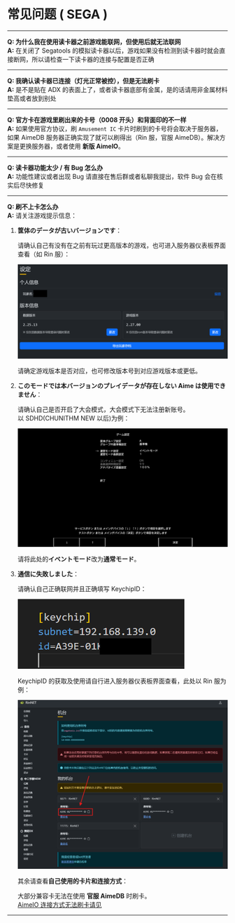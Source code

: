 # 常见问题 ( SEGA )
---

**Q: 为什么我在使用读卡器之前游戏能联网，但使用后就无法联网**  
**A:** 在关闭了 Segatools 的模拟读卡器以后，游戏如果没有检测到读卡器时就会直接断网，所以请检查一下读卡器的连接与配置是否正确

---

**Q: 我确认读卡器已连接（灯光正常被控），但是无法刷卡**  
**A:** 是不是贴在 ADX 的表面上了，或者读卡器底部有金属，是的话请用非金属材料垫高或者放到别处

---

**Q: 官方卡在游戏里刷出来的卡号（0008 开头）和背面印的不一样**  
**A:** 如果使用官方协议，刷 `Amusement IC` 卡片时刷到的卡号将会取决于服务器，如果 AimeDB 服务器正确实现了就可以刷得出（Rin 服，官服 AimeDB）。解决方案是更换服务器，或者使用 **新版 AimeIO**。

---

**Q: 读卡器功能太少 / 有 Bug 怎么办**  
**A:** 功能性建议或者出现 Bug 请直接在售后群或者私聊我提出，软件 Bug 会在核实后尽快修复

---

**Q: 刷不上卡怎么办**  
**A:** 请关注游戏提示信息：
1. **筐体のデータが古いバージョンです**：  

    请确认自己有没有在之前有玩过更高版本的游戏，也可进入服务器仪表板界面查看（如 Rin 服）：

    ![rin_ver](assets/rin_ver.png)

    请确定游戏版本是否对应，也可修改版本号到对应游戏版本或更低。

2. **このモードでは本バージョンのプレイデータが存在しない Aime は使用できません**：  

    请确认自己是否开启了大会模式，大会模式下无法注册新账号。  
    以 SDHD(CHUNITHM NEW 以后)为例：

    ![event_mode](assets/event_mode.png)

    请将此处的**イベントモード**改为**通常モード**。

3. **通信に失敗しました**：  

    请确认自己正确联网并且正确填写 KeychipID：

    ![keychip](assets/keychip.png)

    KeychipID 的获取及使用请自行进入服务器仪表板界面查看，此处以 Rin 服为例：  

    ![keychip_rin](assets/keychip_rin.png)

    其余请查看**自己使用的卡片和连接方式**：  

    大部分兼容卡无法在使用 **官服 AimeDB** 时刷卡。  
    [AimeIO 连接方式无法刷卡请见](aimeio.md#食用须知)

---